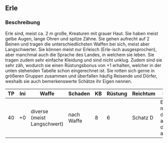 ## Erle

### Beschreibung

Erle sind, meist ca. 2 m große, Kreaturen mit grauer Haut. Sie haben meist gelbe Augen, lange Ohren und spitze Zähne. Sie gehen aufrecht auf 2 Beinen und tragen die unterschiedlichsten Waffen bei sich, meist aber Langschwerter. Sie können meist nur Erleisch (Erle-isch ausgesprochen), aber manchmal auch die Sprache des Landes, in welchem sie leben. Sie tragen zudem sehr einfache Kleidung und sind nicht unklug. Zudem sind sie sehr zäh, wodurch sie einen Rüstungsbonus von +1 erhalten, welcher in der unten stehenden Tabelle schon eingerechnet ist. Sie rotten sich gerne in größeren Gruppen zusammen und überfallen häufig Reisende und Dörfer, weshalb sie auch bemerkenswerte Schätze ihr Eigen nennen.

| TP | Ini | Waffe | Schaden | KB | Rüstung | Reichtum | Sprache | Besonderes | SG |
| - | - | - | - | - | - | - | - | - | - |
| 40 | +0 | diverse (meist Langschwert) | nach Waffe | 8 | 6 | Schatz D | Erleisch, manchmal dazu auch diverse andere | Nachgiebig, Angst SG 8 | 5 |
